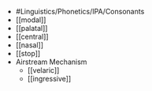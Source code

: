 - #Linguistics/Phonetics/IPA/Consonants
- [[modal]]
- [[palatal]]
- [[central]]
- [[nasal]]
- [[stop]]
- Airstream Mechanism
	- [[velaric]]
	- [[ingressive]]